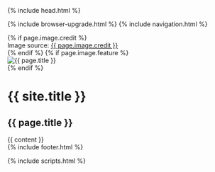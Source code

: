 
<!doctype html>
<!--[if lt IE 7]><html class="no-js lt-ie9 lt-ie8 lt-ie7" lang="en"> <![endif]-->
<!--[if (IE 7)&!(IEMobile)]><html class="no-js lt-ie9 lt-ie8" lang="en"><![endif]-->
<!--[if (IE 8)&!(IEMobile)]><html class="no-js lt-ie9" lang="en"><![endif]-->
<!--[if gt IE 8]><!--> <html class="no-js" lang="en"><!--<![endif]-->
<head>
{% include head.html %}
</head>

<body id="post-index" {% if page.image.feature %}class="feature"{% endif %}>

{% include browser-upgrade.html %}
{% include navigation.html %}

<div class="entry-header">
  {% if page.image.credit %}<div class="image-credit">Image source: <a href="{{ page.image.creditlink }}">{{ page.image.credit }}</a></div><!-- /.image-credit -->{% endif %}
  {% if page.image.feature %}
    <div class="entry-image">
      <img src="{{ site.url }}/images/{{ page.image.feature }}" alt="{{ page.title }}">
    </div><!-- /.entry-image -->
  {% endif %}
  <div class="header-title">
    <div class="header-title-wrap">
      <h1>{{ site.title }}</h1>
      <h2>{{ page.title }}</h2>
    </div><!-- /.header-title-wrap -->
  </div><!-- /.header-title -->
</div><!-- /.entry-header -->

<div id="main" role="main">
  {{ content }}
</div><!-- /#main -->

<div class="footer-wrapper">
  <footer role="contentinfo">
    {% include footer.html %}
  </footer>
</div><!-- /.footer-wrapper -->

{% include scripts.html %}          

</body>
</html>
